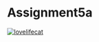# Assignment5a

[![lovelifecat](https://circleci.com/gh/lovelifecat/Assignment4a.svg?style=svg)](https://app.circleci.com/pipelines/github/lovelifecat/Assignment4a?branch=HW05a_Mocking&filter=all)
